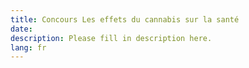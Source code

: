 ```yaml
---
title: Concours Les effets du cannabis sur la santé
date:
description: Please fill in description here.
lang: fr
---
```

